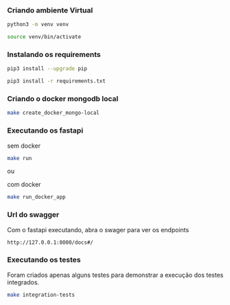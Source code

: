 
### Criando ambiente Virtual

```bash
python3 -m venv venv

source venv/bin/activate
```

### Instalando os requirements

``` bash
pip3 install --upgrade pip

pip3 install -r requirements.txt
```

### Criando o docker mongodb local

``` bash
make create_docker_mongo-local
```

### Executando os fastapi

sem docker

``` bash
make run 
```

ou

com docker

``` bash
make run_docker_app 
```

### Url do swagger

Com o fastapi executando, abra o swager para ver os endpoints

``` bash
http://127.0.0.1:8000/docs#/
```

### Executando os testes

Foram criados apenas alguns testes para demonstrar a
execução dos testes integrados.

``` bash
make integration-tests 
```
